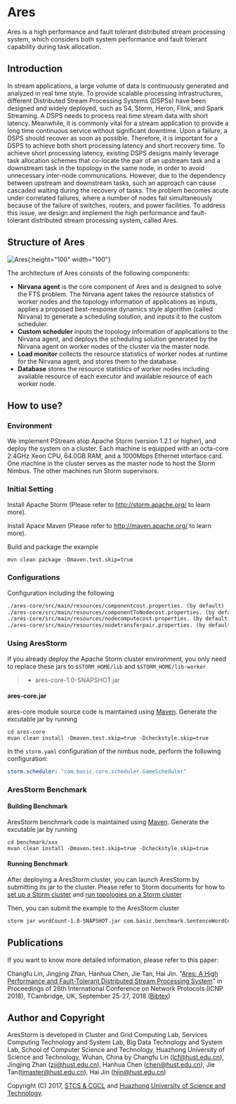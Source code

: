 # Ares
Ares is a high performance and fault tolerant distributed stream processing system, which considers both system performance and fault tolerant capability during task allocation. 

## Introduction
In stream applications, a large volume of data is continuously generated and analyzed in real time style. To provide scalable processing infrastructures, different Distributed Stream Processing Systems (DSPSs) have been designed and widely deployed, such as S4, Storm, Heron, Flink, and Spark Streaming. A DSPS needs to process real time stream data with short latency. Meanwhile, it is commonly vital for a stream application to provide a long time continuous service without significant downtime. Upon a failure, a DSPS should recover as soon as possible. Therefore, it is important for a DSPS to achieve both short processing latency and short recovery time.
To achieve short processing latency, existing DSPS designs mainly leverage task allocation schemes that co-locate the pair of an upstream task and a downstream task in the topology in the same node, in order to avoid unnecessary inter-node communications. However, due to the dependency between upstream and downstream tasks, such an approach can cause cascaded waiting during the recovery of tasks. The problem becomes acute under correlated failures, where a number of nodes fail simultaneously because of the failure of switches, routers, and power facilities.
To address this issue, we design and implement the high performance and fault-tolerant distributed stream processing system, called Ares. 

## Structure of Ares

![Ares](img/Architecture.png){:height="100" width="100"}

The architecture of Ares consists of the following components:

* **Nirvana agent** is the core component of Ares and is designed to solve the FTS problem. The Nirvana agent takes the resource statistics of worker nodes and the topology information of applications as inputs, applies a proposed best-response dynamics style algorithm (called Nirvana) to generate a  scheduling solution, and inputs it to the custom scheduler.
* **Custom scheduler** inputs the topology information of applications to the Nirvana agent, and deploys the scheduling solution generated by the Nirvana agent on worker nodes of the cluster via the master node.
* **Load monitor** collects the resource statistics of worker nodes at runtime for the Nirvana agent, and stores them to the database.
* **Database** stores the resource statistics of worker nodes including available resource of each executor and available resource of each worker node.


## How to use?

### Environment

We implement PStream atop Apache Storm (version 1.2.1 or higher), and deploy the system on a cluster. Each machine is equipped with an octa-core 2.4GHz Xeon CPU, 64.0GB RAM, and a 1000Mbps Ethernet interface card. One machine in the cluster serves as the master node to host the Storm Nimbus. The other machines run Storm supervisors.

### Initial Setting

Install Apache Storm (Please refer to http://storm.apache.org/ to learn more).

Install Apace Maven (Please refer to http://maven.apache.org/ to learn more).

Build and package the example

```txt
mvn clean package -Dmaven.test.skip=true
```

### Configurations

Configuration including the following

```txt
./ares-core/src/main/resources/componentcost.properties. (by default)
./ares-core/src/main/resources/componentToNodecost.properties. (by default)
./ares-core/src/main/resources/nodecomputecost.properties. (by default)
./ares-core/src/main/resources/nodetransferpair.properties. (by default)
```

### Using AresStorm

If you already deploy the Apache Storm cluster environment, you only need to replace these jars to `$STORM_HOME/lib` and `$STORM_HOME/lib-worker`
> * ares-core-1.0-SNAPSHOT.jar

#### ares-core.jar
ares-core module source code is maintained using [Maven](http://maven.apache.org/). Generate the excutable jar by running
```
cd ares-core
mvan clean install -Dmaven.test.skip=true -Dcheckstyle.skip=true
```

In the `storm.yaml` configuration of the nimbus node, perform the following configuration:

``` yaml
storm.scheduler: "com.basic.core.scheduler.GameScheduler"
```

### AresStorm Benchmark

#### Building Benchmark
AresStorm benchmark code is maintained using [Maven](http://maven.apache.org/). Generate the excutable jar by running
```
cd benchmark/xxx
mvan clean install -Dmaven.test.skip=true -Dcheckstyle.skip=true
```

#### Running Benchmark

After deploying a AresStorm cluster, you can launch AresStorm by submitting its jar to the cluster. Please refer to Storm documents for how to
[set up a Storm cluster](https://storm.apache.org/documentation/Setting-up-a-Storm-cluster.html) and [run topologies on a Storm cluster](https://storm.apache.org/documentation/Running-topologies-on-a-production-cluster.ht)

Then, you can submit the example to the AresStorm cluster

```txt
storm jar wordCount-1.0-SNAPSHOT.jar com.basic.benchmark.SentenceWordCountThroughputTopology StormWordcountTopollgy *PARALLISM*
```

## Publications

If you want to know more detailed information, please refer to this paper:

Changfu Lin, Jingjing Zhan, Hanhua Chen, Jie Tan, Hai Jin.  "[Ares: A High Performance and Fault-Tolerant Distributed Stream Processing System](https://ieeexplore.ieee.org/document/8526815/)" in Proceedings of 26th International Conference on Network Protocols (ICNP 2018), TCambridge, UK, September 25-27, 2018 ([Bibtex](AresStorm-conf.bib))

## Author and Copyright

AresStorm is developed in Cluster and Grid Computing Lab, Services Computing Technology and System Lab, Big Data Technology and System Lab, School of Computer Science and Technology, Huazhong University of Science and Technology, Wuhan, China by Changfu Lin (lcf@hust.edu.cn), Jingjing Zhan (zjj@hust.edu.cn), Hanhua Chen (chen@hust.edu.cn), Jie Tan(tjmaster@hust.edu.cn), Hai Jin (hjin@hust.edu.cn)

Copyright (C) 2017, [STCS & CGCL](http://grid.hust.edu.cn/) and [Huazhong University of Science and Technology](http://www.hust.edu.cn).


